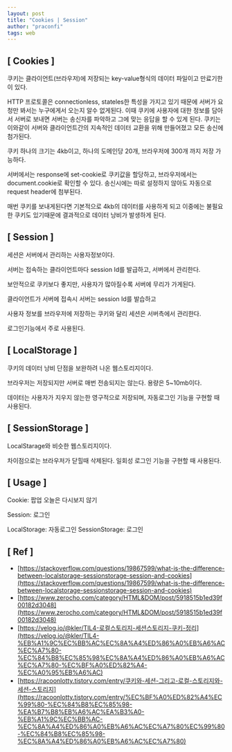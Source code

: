 ```yaml
---
layout: post
title: "Cookies | Session"
author: "praconfi"
tags: web
---
```


## [ Cookies ]

쿠키는 클라이언트(브라우저)에 저장되는 key-value형식의 데이터 파일이고 만료기한이 있다.

HTTP 프로토콜은 connectionless, stateles한 특성을 가지고 있기 때문에 서버가 요청만 봐서는 누구에게서 오는지 알수 없게된다. 이때 쿠키에 사용자에 대한 정보를 담아서 서버로 보내면 서버는 송신자를 파악하고 그에 맞는 응답을 할 수 있게 된다. 쿠키는 이와같이 서버와 클라이언트간의 지속적인 데이터 교환을 위해 만들어졌고 모든 송신에 첨가된다.

쿠키 하나의 크기는 4kb이고, 하나의 도메인당 20개, 브라우저에 300개 까지 저장 가능하다.

 서버에서는 response에 set-cookie로 쿠키값을 할당하고, 브라우저에서는 document.cookie로 확인할 수 있다. 송신시에는 따로 설정하지 않아도 자동으로 request header에 첨부된다.

매번 쿠키를 보내게된다면 기본적으로 4kb의 데이터를 사용하게 되고 이중에는 불필요한 쿠키도 있기때문에 결과적으로 데이터 낭비가 발생하게 된다. 

## [ Session ]

세션은 서버에서 관리하는 사용자정보이다. 

서버는 접속하는 클라이언트마다 session Id를 발급하고, 서버에서 관리한다.

보안적으로 쿠키보다 좋지만, 사용자가 많아질수록 서버에 무리가 가게된다.

클라이언트가 서버에 접속시 서버는 session Id를 발습하고 

사용자 정보를 브라우저에 저장하는 쿠키와 달리 세션은 서버측에서 관리한다.

로그인기능에서 주로 사용된다.

## [  LocalStorage ]

쿠키의 데이터 낭비 단점을 보완하려 나온 웹스토리지이다. 

브라우저는 저장되지만 서버로 매번 전송되지는 않는다. 용량은 5~10mb이다.

데이터는 사용자가 지우지 않는한 영구적으로 저장되며, 자동로그인 기능을 구현할 때 사용된다.

## [ SessionStorage ]

LocalStarage와 비슷한 웹스토리지이다.

차이점으로는 브라우저가 닫힐때 삭제된다. 일회성 로그인 기능을 구현할 때 사용된다.

## [ Usage ]

Cookie: 팝업 오늘은 다시보지 않기

Session: 로그인

LocalStorage: 자동로그인
SessionStorage: 로그인

## [ Ref ]

- [https://stackoverflow.com/questions/19867599/what-is-the-difference-between-localstorage-sessionstorage-session-and-cookies](https://stackoverflow.com/questions/19867599/what-is-the-difference-between-localstorage-sessionstorage-session-and-cookies)
- [https://www.zerocho.com/category/HTML&DOM/post/5918515b1ed39f00182d3048](https://www.zerocho.com/category/HTML&DOM/post/5918515b1ed39f00182d3048)
- [https://velog.io/@kler/TIL4-로컬스토리지-세션스토리지-쿠키-정리](https://velog.io/@kler/TIL4-%EB%A1%9C%EC%BB%AC%EC%8A%A4%ED%86%A0%EB%A6%AC%EC%A7%80-%EC%84%B8%EC%85%98%EC%8A%A4%ED%86%A0%EB%A6%AC%EC%A7%80-%EC%BF%A0%ED%82%A4-%EC%A0%95%EB%A6%AC)
- [https://racoonlotty.tistory.com/entry/쿠키와-세션-그리고-로컬-스토리지와-세션-스토리지](https://racoonlotty.tistory.com/entry/%EC%BF%A0%ED%82%A4%EC%99%80-%EC%84%B8%EC%85%98-%EA%B7%B8%EB%A6%AC%EA%B3%A0-%EB%A1%9C%EC%BB%AC-%EC%8A%A4%ED%86%A0%EB%A6%AC%EC%A7%80%EC%99%80-%EC%84%B8%EC%85%98-%EC%8A%A4%ED%86%A0%EB%A6%AC%EC%A7%80)